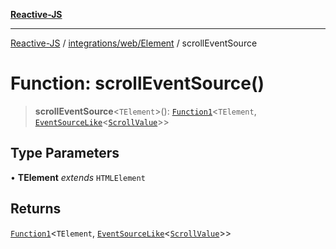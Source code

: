 [**Reactive-JS**](../../../../README.md)

***

[Reactive-JS](../../../../README.md) / [integrations/web/Element](../README.md) / scrollEventSource

# Function: scrollEventSource()

> **scrollEventSource**\<`TElement`\>(): [`Function1`](../../../../functions/type-aliases/Function1.md)\<`TElement`, [`EventSourceLike`](../../../../events/interfaces/EventSourceLike.md)\<[`ScrollValue`](../../interfaces/ScrollValue.md)\>\>

## Type Parameters

• **TElement** *extends* `HTMLElement`

## Returns

[`Function1`](../../../../functions/type-aliases/Function1.md)\<`TElement`, [`EventSourceLike`](../../../../events/interfaces/EventSourceLike.md)\<[`ScrollValue`](../../interfaces/ScrollValue.md)\>\>
